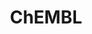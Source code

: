 ---
bigquery: https://console.cloud.google.com/bigquery?p=patents-public-data&d=ebi_chembl&page=dataset
citation: '"The ChEMBL database in 2017." Anna Gaulton, Anne Hersey, Michał Nowotka,
  A Patrícia Bento, Jon Chambers, David Mendez, Prudence Mutowo, Francis Atkinson,
  Louisa J Bellis, Elena Cibrián-Uhalte, Mark Davies, Nathan Dedman, Anneli Karlsson,
  María Paula Magariños, John P Overington, George Papadatos, Ines Smit, Andrew R
  Leach Nucleic acids Research (2017) 45 (Database Issue), D945-D954'
contributors: European Bioinformatics Institute
cost: None
description: ChEMBL Data is a manually curated database of small molecules used in
  drug discovery, including information about existing patented drugs.
documentation: 'schema: https://www.ebi.ac.uk/chembl/db_schema


  '
last_edit: 04/09/2022, 14:06:36
location: https://console.cloud.google.com/marketplace/product/google_patents_public_datasets/chembl
maintained_by: EMBL-EBI, an outstation of European Molecular Biology Laboratory
related_publications: '

  ChEMBL: towards direct deposition of bioassay data.


  Mendez D, Gaulton A, Bento AP, Chambers J, De Veij M, Félix E, Magariños MP, Mosquera
  JF, Mutowo P, Nowotka M, Gordillo-Marañón M, Hunter F, Junco L, Mugumbate G, Rodriguez-Lopez
  M, Atkinson F, Bosc N, Radoux CJ, Segura-Cabrera A, Hersey A, Leach AR.


  — Nucleic Acids Res. 2019; 47(D1):D930-D940. doi: 10.1093/nar/gky1075

  '
schema_fields:
- activity_id
- parent_id
- ddd_value
- sequence
- active_molregno
- molsyn_id
- src_assay_id
- cl_lincs_id
- country
- confidence
- previous_company
- delist_flag
- hbd
- assay_category
- cx_most_apka
- mol_frac_id
- predbind_id
- biocomp_id
- withdrawn_year
- protein_class_id
- assay_tax_id
- prediction_method
- prod_pat_id
- parent_molregno
- usan_substem
- cell_source_tax_id
- tbl
- idx
- drug_product_flag
- alert_set_id
- availability_type
- cell_source_tissue
- abstract
- aidx
- molecule_type
- lle
- co_stem_id
- published_value
- level3
- db_version
- normal_range_max
- uo_units
- mol_atc_id
- site_name
- metabolite_record_id
- irac_class_id
- met_conversion
- max_phase
- comp_class_id
- log_id
- research_stem
- ddd_admr
- status
- mec_id
- type
- relationship_type
- activity_count
- level1
- l4
- level2
- related_tid
- normal_range_min
- sitecomp_id
- frac_code
- target_desc
- prodrug
- activity_comment
- source
- mol_hrac_id
- l1
- drug_record_id
- standard_inchi
- assay_desc
- assay_param_id
- assay_type
- ro3_pass
- applicant_full_name
- end_position
- accession
- l8
- cell_name
- therapeutic_flag
- res_stem_id
- component_type
- metref_id
- pathway_id
- cx_most_bpka
- job_id
- journal
- entity_id
- cpd_str_alert_id
- innovator_company
- inorganic_flag
- qudt_units
- subgroup
- nda_type
- standard_flag
- start_position
- alert_name
- last_page
- mw_freebase
- structure_type
- last_active
- patent_use_code
- tid_fixed
- company
- oc_id
- bao_id
- l2
- enzyme_tid
- upper_value
- pref_name
- ddd_units
- efo_id
- indication_class
- synonyms
- max_phase_for_ind
- description
- standard_text_value
- withdrawn_reason
- who_name
- warning_class
- substrate_record_id
- parameter_value
- src_short_name
- usan_year
- standard_value
- bto_id
- warning_id
- mol_irac_id
- sei
- value
- route
- cellosaurus_id
- protclasssyn_id
- short_name
- tid
- cx_logd
- isoform
- molecular_mechanism
- first_approval
- selectivity_comment
- trade_name
- confidence_score
- site_residues
- targcomp_id
- mc_organism
- warning_description
- syn_type
- target_type
- ad_type
- strength
- aromatic_rings
- publication_number
- level5
- bao_format
- first_page
- cidx
- domain_name
- published_units
- indref_id
- go_id
- l5
- acd_logp
- doi
- usan_stem
- target_mapping
- oral
- tissue_id
- usan_stem_definition
- standard_type
- heavy_atoms
- year
- data_validity_comment
- withdrawn_flag
- enzyme_name
- polymer_flag
- version
- warning_year
- curation_comment
- orig_description
- molecular_species
- pubmed_id
- assay_subcellular_fraction
- rgid
- psa
- definition
- acd_logd
- published_relation
- formulation_id
- mecref_id
- smid
- assay_test_type
- source_domain_id
- component_synonym
- hba
- compsyn_id
- curated_by
- tax_id
- std_act_id
- db_source
- l7
- title
- relationship_desc
- alogp
- ref_type
- usan_stem_id
- as_id
- mc_tax_id
- compound_name
- src_id
- hbd_lipinski
- who_extra
- mc_target_type
- caloha_id
- helm_notation
- organism
- major_class
- level1_description
- name
- standard_units
- ddd_comment
- units
- met_id
- src_compound_id
- priority
- doc_id
- species_group_flag
- ref_url
- approval_date
- chembl_id
- ddd_id
- hrac_code
- toid
- potential_duplicate
- withdrawn_country
- class_type
- acd_most_apka
- dosed_ingredient
- full_mwt
- annotation
- ref_id
- targrel_id
- l3
- rtb
- mc_target_accession
- smarts
- standard_upper_value
- stem
- text_value
- efo_term
- creation_date
- ingredient
- le
- level4
- cell_source_organism
- withdrawn_class
- updated_by
- natural_product
- uberon_id
- canonical_smiles
- actsm_id
- protein_class_desc
- full_molformula
- patent_id
- relation
- hrac_class_id
- published_type
- level2_description
- hba_lipinski
- volume
- patent_no
- atc_code
- variant_id
- updated_on
- entity_type
- num_alerts
- parent_type
- sequence_md5sum
- path
- doc_type
- frac_class_id
- stem_class
- black_box_warning
- mutation
- issue
- assay_organism
- parent_go_id
- compound_key
- homologue
- set_name
- assay_strain
- cell_ontology_id
- ass_cls_map_id
- action_type
- pchembl_value
- mc_target_name
- mechanism_comment
- clo_id
- cx_logp
- cell_description
- active_ingredient
- assay_cell_type
- result_flag
- mw_monoisotopic
- disease_efficacy
- protein_class_synonym
- compd_id
- mesh_id
- ridx
- patent_expire_date
- acd_most_bpka
- binding_site_comment
- comp_go_id
- domain_type
- met_comment
- topical
- mesh_heading
- comments
- bao_endpoint
- drugind_id
- label
- mechanism_of_action
- molregno
- molfile
- src_description
- product_id
- standard_relation
- domain_description
- assay_class_id
- class_level
- direct_interaction
- site_id
- warning_type
- record_id
- alert_id
- level4_description
- level3_description
- parenteral
- cell_id
- num_lipinski_ro5_violations
- warnref_id
- irac_code
- parameter_type
- chirality
- assay_source
- dosage_form
- assay_tissue
- bei
- downgraded
- component_id
- l6
- assay_id
- submission_date
- pathway_key
- chebi_par_id
- domain_id
- aspect
- relationship
- ap_id
- stat
- standard_inchi_key
- authors
- num_ro5_violations
- qed_weighted
- first_in_class
- warning_country
- drug_substance_flag
shortname: chembl
tags:
- biotechnology
- health
- chemical
- bioinformatics
- medical
terms_of_use: CC BY-SA 3.0
title: ChEMBL
uuid: e232a192-965c-4ec9-904c-155b6dfe56c5
---